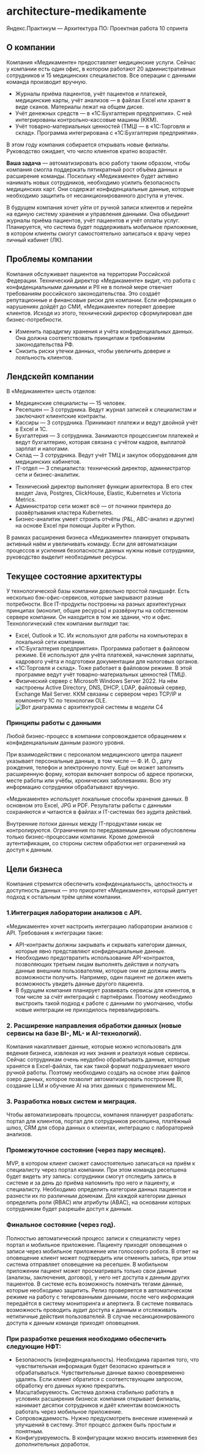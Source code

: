 # architecture-medikamente
Яндекс.Практикум — Архитектура ПО: Проектная работа 10 спринта

## О компании
Компания «Медикаменте» предоставляет медицинские услуги. Сейчас у компании есть один офис, в котором работают 20 административных сотрудников и 15 медицинских специалистов.
Все операции с данными команда производит вручную.
* Журналы приёма пациентов, учёт пациентов и платежей, медицинские карты, учёт анализов ― в файлах Excel или хранят в виде сканов. Материалы лежат на общем диске.
* Учёт денежных средств — в «1С:Бухгалтерия предприятия». С ней интегрированы контрольно-кассовые машины (ККМ).
* Учёт товарно-материальных ценностей (ТМЦ) — в «1С:Торговля и склад». Программа интегрирована с «1С:Бухгалтерия предприятия».

В этом году компания собирается открывать новые филиалы. Руководство ожидает, что число клиентов кратно возрастёт. 

**Ваша задача** — автоматизировать всю работу таким образом, чтобы компания смогла поддержать пятикратный рост объёма данных и расширение команды.
Поскольку «Медикаменте» будет активно нанимать новых сотрудников, необходимо усилить безопасность медицинских карт. Они содержат конфиденциальные данные, которые необходимо защитить от несанкционированного доступа и утечек.

В будущем компания хочет уйти от ручной записи клиентов и перейти на единую систему хранения и управления данными. Она объединит журналы приёма пациентов, учёт пациентов и учёт оплаты услуг. Планируется, что система будет поддерживать мобильное приложение, в котором клиенты смогут самостоятельно записаться к врачу через личный кабинет (ЛК).
## Проблемы компании
Компания обслуживает пациентов на территории Российской Федерации. Технический директор «Медикаменте» видит, что работа с конфиденциальными данными и PII не в полной мере отвечает требованиям российского законодательства. Это создаёт репутационные и финансовые риски для компании. Если информация о нарушениях дойдёт до СМИ, «Медикаменте» потеряет доверие клиентов.
Исходя из этого, технический директор сформулировал две бизнес-потребности. 
* Изменить парадигму хранения и учёта конфиденциальных данных. Она должна соответствовать принципам и требованиям законодательства РФ.
* Снизить риски утечки данных, чтобы увеличить доверие и лояльность клиентов.
## Лендскейп компании
В «Медикаменте» шесть отделов:
* Медицинские специалисты — 15 человек.
* Ресепшен — 3 сотрудника. Ведут журнал записей к специалистам и заключают клиентские контракты.
* Кассиры — 3 сотрудника. Принимают платежи и ведут двойной учёт в Excel и 1C.
* Бухгалтерия — 3 сотрудника. Занимаются процессингом платежей и ведут бухгалтерию, которая связана с учётом кадров, выплатой зарплат и налогами.
* Склад — 3 сотрудника. Ведут учёт ТМЦ и закупок оборудования для медицинских кабинетов.
* IT-отдел — 3 специалиста: технический директор, администратор сети и бизнес-аналитик.
- Технический директор выполняет функции архитектора. В его стек входят Java, Postgres, ClickHouse, Elastic, Kubernetes и Victoria Metrics.
- Администратор сети может всё ― от починки принтера до развёртывания кластера Kubernetes.
- Бизнес-аналитик умеет строить отчёты (P&L, ABC-анализ и другие) на основе Excel при помощи Jupiter и Python.

В рамках расширения бизнеса «Медикаменте» планирует открывать активный наём и увеличивать команду. Если для автоматизации процессов и усиления безопасности данных нужны новые сотрудники, руководство выделит необходимые ресурсы.

## Текущее состояние архитектуры
У технологической базы компании довольно простой ландшафт. Есть несколько бэк-офис-сервисов, которые закрывают разные потребности. Все IT-продукты построены на разных архитектурных принципах (монолит, общие ресурсы) и развёрнуты на собственном сервере компании. Он находится в том же здании, что и офис.
Технологический стек компании выглядит так:
* Excel, Outlook и 1С. Их используют для работы на компьютерах в локальной сети компании.
* «1С:Бухгалтерия предприятия». Программа работает в файловом режиме. Её используют для учёта платежей, начисления зарплаты, кадрового учёта и подготовки документации для налоговых органов.
* «1С:Торговля и склад». Тоже работает в файловом режиме. В этой программе ведут учёт товарно-материальных ценностей (ТМЦ).
* Физический сервер с Microsoft Windows Server 2022. На нём настроены Active Directory, DNS, DHCP, LDAP, файловый сервер, Exchange Mail Server. ККМ связаны с сервером через TCP/IP и компоненту 1С по технологии OLE.
![Вот диаграмма с архитектурой системы в модели C4](project10-landscape.drawio.png)

### Принципы работы с данными
Любой бизнес-процесс в компании сопровождается обращением к конфиденциальным данным разного уровня.

При взаимодействии с персоналом медицинского центра пациент указывает персональные данные, в том числе ― Ф. И. О., дату рождения, телефон и электронную почту. Ещё он может заполнить расширенную форму, которая включает вопросы об адресе прописки, месте работы или учёбы, хронических заболеваниях. Всю эту информацию сотрудники обрабатывают вручную.

«Медикаменте» использует локальные способы хранения данных. В основном это Excel, JPG и PDF. Результаты работы с данными сохраняются и читаются в файлах и IT-системах без аудита действий.

Внутренние потоки данных между IT-продуктами никак не контролируются. Ограничения по передаваемым данным обусловлены только бизнес-процессами компании. Кроме доменной аутентификации, со стороны систем обработки нет ограничений на доступ к данным.

## Цели бизнеса
Компания стремится обеспечить конфиденциальность, целостность и доступность данных — это приоритет «Медикаменте», который диктует подход к остальным трём целям компании. 
### 1.Интеграция лаборатории анализов с API.
«Медикаменте» хочет настроить интеграцию лаборатории анализов с API. Требования к интеграции такие:
* API-контракты должны закрывать и скрывать категории данных, которые явно представляют конфиденциальные данные.
* Необходимо предотвратить использование API-контрактов, позволяющих третьим лицам выполнять действия и получать данные внешним пользователям, которые они не должны иметь возможности получить. Например, один пациент не должен иметь возможность увидеть данные другого пациента.
* В будущем компания планирует развивать сервисы для клиентов, в том числе за счёт интеграций с партнёрами. Поэтому необходимо выстроить такой подход к работе с данными по умолчанию, чтобы новые интеграции не приходилось перевалидировать.
### 2. Расширение направления обработки данных (новые сервисы на базе BI-, ML- и AI-технологий).
Компания накапливает данные, которые можно использовать для ведения бизнеса, извлекая из них знания и реализуя новые сервисы.
Сейчас сотрудникам очень неудобно обрабатывать данные, которые хранятся в Excel-файлах, так как такой формат подразумевает много ручной работы. Поэтому необходимо создать на основе этих файлов озеро данных, которое позволит автоматизировать построение BI, создание LLM и обучение AI на этих данных с применением ML.
### 3. Разработка новых систем и миграция.
Чтобы автоматизировать процессы, компания планирует разработать:
портал для клиентов,
портал для сотрудников ресепшена,
платёжный шлюз,
CRM для сбора данных о клиентах,
интеграцию с лабораторией анализов.
### Промежуточное состояние (через пару месяцев). 
MVP, в котором клиент сможет самостоятельно записаться на приём к специалисту через портал компании. При этом команда ресепшена будет видеть эту запись: сотрудники смогут отследить запись в системе и за день до приёма напомнить про него и пациенту, и специалисту. Необходимо определить категории данных пациентов и разнести их по различным доменам. Для каждой категории данных определить роли (RBAC) или атрибуты (ABAC), на основании которых сотрудникам будет разрешён доступ к данным.
### Финальное состояние (через год). 
Полностью автоматический процесс записи к специалисту через портал и мобильное приложение. Пациенту приходят оповещения о записи через мобильное приложение или голосового робота. В ответ на оповещение клиент может подтвердить или отменить запись, при этом система отправляет оповещение на ресепшен. В мобильном приложении пациент может просматривать только свои данные (анализы, заключения, договор), у него нет доступа к данным других пациентов. В системе есть возможность помечать тегами данные, которые необходимо защитить. Релиз проверяется в автоматическом режиме на работу с тегированными данными, после чего информация передаётся в систему мониторинга и алертинга. В системе появилась возможность проводить аудит доступа к данным и отслеживать нетипичные действия пользователей. В случае несанкционированного доступа к данным команде приходят оповещения.
### При разработке решения необходимо обеспечить следующие НФТ:
* Безопасность (конфиденциальность). Необходима гарантия того, что чувствительная информация будет безопасно храниться и обрабатываться. Чувствительные данные важно своевременно удалять. Если клиент обратится с соответствующим запросом, обработку его данных нужно прекратить.
* Масштабируемость. Система должна стабильно работать в условиях расширения бизнеса: компания открывает филиалы, нанимает десятки сотрудников и даёт клиентам возможность работать через мобильное приложение.
* Сопровождаемость. Нужно предусмотреть внесение изменений и улучшений в систему. Этот процесс должен быть простым и понятным.
* Конфигурируемость. В конфигурации можно вносить изменения без дополнительных доработок.
